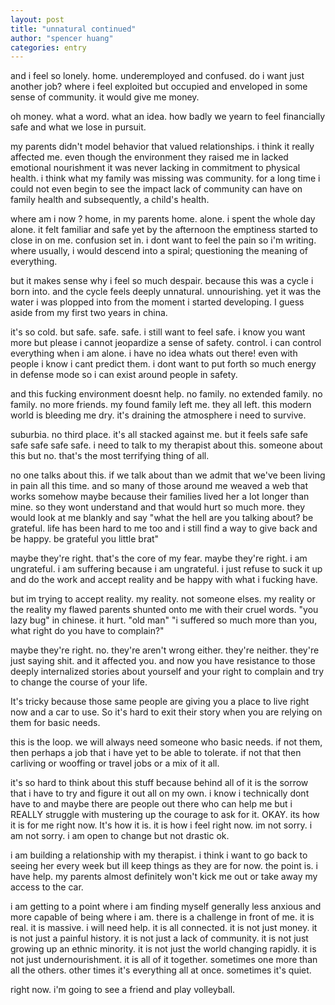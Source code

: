 ```yaml
---
layout: post
title: "unnatural continued"
author: "spencer huang"
categories: entry
---
```


and i feel so lonely. home. underemployed and confused. do i want just another job? where i feel exploited but occupied and enveloped in some sense of community. it would give me money. 

oh money. what a word. what an idea. how badly we yearn to feel financially safe and what we lose in pursuit.

my parents didn't model behavior that valued relationships. i think it really affected me. even though the environment they raised me in lacked emotional nourishment it was never lacking in commitment to physical health. i think what my family was missing was community. for a long time i could not even begin to see the impact lack of community can have on family health and subsequently, a child's health. 

where am i now ? home, in my parents home. alone. i spent the whole day alone. it felt familiar and safe yet by the afternoon the emptiness started to close in on me. confusion set in. i dont want to feel the pain so i'm writing. where usually, i would descend into a spiral; questioning the meaning of everything. 

but it makes sense why i feel so much despair. because this was a cycle i born into. and the cycle feels deeply unnatural. unnourishing. yet it was the water i was plopped into from the moment i started developing. I guess aside from my first two years in china. 

it's so cold. but safe. safe. safe. i still want to feel safe. i know you want more but please i cannot jeopardize a sense of safety. control. i can control everything when i am alone. i have no idea whats out there! even with people i know i cant predict them. i dont want to put forth so much energy in defense mode so i can exist around people in safety. 

and this fucking environment doesnt help. no family. no extended family. no family. no more friends. my found family left me. they all left. this modern world is bleeding me dry. it's draining the atmosphere i need to survive. 

suburbia. no third place. it's all stacked against me. but it feels safe safe safe safe safe safe. i need to talk to my therapist about this. someone about this but no. that's the most terrifying thing of all.

no one talks about this. if we talk about than we admit that we've been living in pain all this time. and so many of those around me weaved a web that works somehow maybe because their families lived her a lot longer than mine. so they wont understand and that would hurt so much more. they would look at me blankly and say "what the hell are you talking about? be grateful. life has been hard to me too and i still find a way to give back and be happy. be grateful you little brat"

maybe they're right. that's the core of my fear. maybe they're right. i am ungrateful. i am suffering because i am ungrateful. i just refuse to suck it up and do the work and accept reality and be happy with what i fucking have. 

but im trying to accept reality. my reality. not someone elses. my reality or the reality my flawed parents shunted onto me with their cruel words. "you lazy bug" in chinese. it hurt. "old man" "i suffered so much more than you, what right do you have to complain?" 

maybe they're right. no. they're aren't wrong either. they're neither. they're just saying shit. and it affected you. and now you have resistance to those deeply internalized stories about yourself and your right to complain and try to change the course of your life. 

It's tricky because those same people are giving you a place to live right now and a car to use. So it's hard to exit their story when you are relying on them for basic needs. 

this is the loop. we will always need someone who basic needs. if not them, then perhaps a job that i have yet to be able to tolerate. if not that then carliving or wooffing or travel jobs or a mix of it all. 

it's so hard to think about this stuff because behind all of it is the sorrow that i have to try and figure it out all on my own. i know i technically dont have to and maybe there are people out there who can help me but i REALLY struggle with mustering up the courage to ask for it. OKAY. its how it is for me right now. It's how it is. it is how i feel right now. im not sorry. i am not sorry. i am open to change but not drastic ok. 

i am building a relationship with my therapist. i think i want to go back to seeing her every week but ill keep things as they are for now. the point is. i have help. my parents almost definitely won't kick me out or take away my access to the car.

i am getting to a point where i am finding myself generally less anxious and more capable of being where i am. there is a challenge in front of me. it is real. it is massive. i will need help. it is all connected. it is not just money. it is not just a painful history. it is not just a lack of community. it is not just growing up an ethnic minority. it is not just the world changing rapidly. it is not just undernourishment. it is all of it together. sometimes one more than all the others. other times it's everything all at once. sometimes it's quiet.

right now. i'm going to see a friend and play volleyball. 